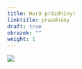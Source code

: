 ```yaml
---
title: Hurá prázdniny!
linktitle: prazdniny
draft: true
obrazek: ""
weight: 1
---
```

![](/assets/media/baner_leto.jpg)